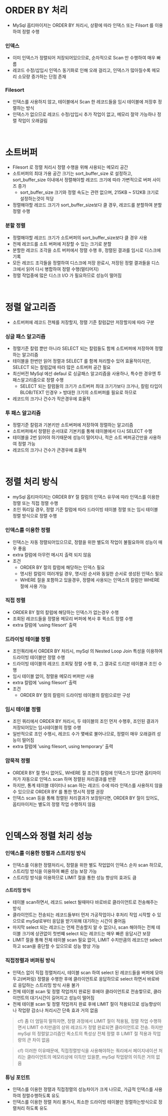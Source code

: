 # ORDER BY 처리
* MySql 옵티마이저는 ORDER BY 처리시, 상황에 따라 인덱스 또는 Filsort 를 이용하여 정렬 수행

### 인덱스
* 이미 인덱스가 정렬되어 저장되어있으므로, 순차적으로 Scan 만 수행하여 매우 빠름
* 레코드 수정/삽입시 인덱스 동기화로 인해 오래 걸리고, 인덱스가 많아질수록 메모리 소모량 증가하는 단점 존재

### Filesort
* 인덱스를 사용하지 않고, 테이블에서 Scan 한 레코드들을 임시 테이블에 저장후 정렬하는 방식
* 인덱스가 없으므로 레코드 수정/삽입시 추가 작업이 없고, 메모리 절약 가능하나 정렬 작업이 오래걸림

<br>

# 소트버퍼
* Filesort 로 정렬 처리시 정렬 수행을 위해 사용되는 메모리 공간
* 소트버퍼의 최대 가용 공간 크기는 sort_buffer_size 로 설정하고, sort_buffer_size 이내에서 정렬해야할 레코드 크기에 따라 가변적으로 버퍼 사이즈 증가
	* sort_buffer_size 크기와 정렬 속도는 관련 없으며, 215KB ~ 512KB 크기로 설정하는것이 적당
* 정렬해야할 레코드 크기가 sort_buffer_size보다 클 경우, 레코드를 분할하여 분할정렬 수행

### 분할 정렬
* 정렬해야할 레코드 크기가 소트버퍼의 sort_buffer_size보다 클 경우 사용
* 전체 레코드를 소트 버퍼에 저장할 수 있는 크기로 분할
* 분할한 레코드 조각을 소트 버퍼에서 정렬 수행 후, 정렬된 결과를 임시로 디스크에 기록
* 모든 레코드 조각들을 정렬하여 디스크에 저장 완료시, 저장된 정렬 결과들을 디스크에서 읽어 다시 병합하여 정렬 수행(멀티머지)
* 정렬 작업중에 많은 디스크 I/O 가 필요하므로 성능이 떨어짐

<br>

# 정렬 알고리즘
* 소트버퍼에 레코드 전체를 저장할지, 정렬 기준 칼럼값만 저장할지에 따라 구분

### 싱글 패스 알고리즘
* 정렬기준 칼럼 뿐만 아니라 SELECT 되는 칼럼들도 함께 소트버퍼에 저장하여 정렬하는 알고리즘
* 테이블을 한번만 읽어 정렬과 SELECT 를 함께 처리할수 있어 효율적이지만, SELECT 되는 칼럼값에 따라 많은 소트버퍼 공간 필요
* 최신버전 MySql 에선 defaul 로 싱글패스 알고리즘을 사용하나, 특수한 경우엔 투패스알고리즘으로 정렬 수행
	* SELECT 되는 칼럼들의 크기가 소트버퍼 최대 크기가보다 크거나, 칼럼 타입이 BLOB/TEXT 인경우 > 방대한 크기의 소트버퍼를 필요로 하므로
* 레코드의 크기나 건수가 작은경우에 효율적

### 투 패스 알고리즘
* 정렬기준 칼럼과 기본키만 소트버퍼에 저장하여 정렬하는 알고리즘
* 소트버퍼에서 정렬된 순서대로 기본키를 통해 테이블에서 다시 SELECT 수행
* 테이블을 2번 읽어야 하기때문에 성능이 떨어지나, 적은 소트 버퍼공간만을 사용하여 정렬 가능
* 레코드의 크기나 건수가 큰경우에 효율적

<br>

# 정렬 처리 방식
* mySql 옵티마이저는 ORDER BY 절 칼럼의 인덱스 유무에 따라 인덱스를 이용한 정렬 또는 직접 정렬 수행
* 조인 쿼리일 경우, 정렬 기준 칼럼에 따라 드라이빙 테이블 정렬 또는 임시 테이블 정렬 방식으로 정렬 수행

### 인덱스를 이용한 정렬
* 인덱스는 자동 정렬되어있으므로, 정렬을 위한 별도의 작업이 불필요하여 성능이 매우 좋음
* extra 칼럼에 아무런 메시지 출력 되지 않음  
* 조건
	* ORDER BY 절의 칼럼에 해당하는 인덱스 필요
	* 명시된 칼럼이 여러개일 경우, 명시된 순서와 동일한 순서로 생성된 인덱스 필요
	* WHERE 절을 포함하고 있을경우, 정렬에 사용되는 인덱스의 칼럼만 WHERE 절에 사용 가능
	
### 직접 정렬
* ORDER BY 절의 칼럼에 해당하는 인덱스가 없는경우 수행
* 조회된 레코드들을 정렬용 메모리 버퍼에 복사 후 퀵소트 정렬 수행
* extra 칼럼에 'using filesort' 출력

### 드라이빙 테이블 정렬
* 조인쿼리에서 ORDER BY 처리시, mySql 의 Nested Loop Join 특성을 이용하여 드라이빙 테이블만 정렬 수행
* 드라이빙 테이블의 레코드 조회및 정렬 수행 후, 그 결과로 드리븐 테이블과 조인 수행
* 임시 테이블 없이, 정렬용 메모리 버퍼만 사용
* extra 칼럼에 'using filesort' 출력
* 조건
	* ORDER BY 절의 칼럼이 드라이빙 테이블의 칼럼으로만 구성

### 임시 테이블 정렬
* 조인 쿼리에서 ORDER BY 처리시, 두 테이블의 조인 먼저 수행후, 조인된 결과가 저장되어있는 임시테이블의 정렬 수행
* 일반적으로 조인 수행시, 레코드 수가 몇배로 불어나므로, 정렬이 매우 오래걸려 성능이 떨어짐
* extra 칼럼에 'using filesort, using temporary' 출력

### 암묵적 정렬
* ORDER BY 절 명시 없어도, WHERE 절 조건의 칼럼에 인덱스가 있다면 옵티마이저가 자동으로 인덱스 scan 하며 정렬된 처리결과를 반환
* 하지만, 통계 테이블 데이터나 scan 하는 레코드 수에 따라 인덱스를 사용하지 않을 수 있으므로 ORDER BY 를 통한 명시적 정렬 권장
* 인덱스 scan 등을 통해 정렬된 처리결과가 보장된다면, ORDER BY 절이 있어도, 옵티마이저는 별도의 정렬 작업 수행하지 않음 

<br>

# 인덱스와 정렬 처리 성능
### 인덱스를 이용한 정렬과 스트리밍 방식
* 인덱스를 이용한 정렬처리시, 정렬을 위한 별도 작업없이 인덱스 순차 scan 하므로, 스트리밍 방식을 이용하여 빠른 성능 보장 가능
* 스트리밍 방식을 이용하므로 LIMIT 절을 통한 성능 향상의 효과도 큼
#### 스트리밍 방식
* 테이블 scan하면서, 레코드 select 될때마다 바로바로 클라이언트로 전송해주는 방식
* 클라이언트는 전송되는 레코드들부터 먼저 가공작업이나 후처리 작업 시작할 수 있으므로 mySql로부터 응답을 받기위해 대기하는 시간이 줄어듬 
* 마지막 select 되는 레코드는 언제 전송할지 알 수 없으나, scan 해야하는 전체 테이블 크기에 상관없이 첫번쨰 select 되는 레코드는 매우 빠른 응답시간 보장
* LIMIT 절을 통해 전체 테이블 scan 필요 없이, LIMIT 수치만큼의 레코드만 select 하고 scan을 중단할 수 있으므로 성능 향상 가능

### 직접정렬과 버퍼링 방식
* 인덱스 없이 직접 정렬처리시, 테이블 scan 하여 select 된 레코드들을 버퍼에 모아두고(버퍼링) 정렬을 수행한 후에 클라이언트로 응답하므로 select 하면서 바로바로 응답하는 스트리밍 방식 사용 불가
* 전체 테이블 scan 및 정렬 작업까지 완료된 후에야 클라이언트로 전송핳므로, 클라이언트의 대기시간이 길어지고 성능이 떨어짐
* 전체 테이블 scan 및 정렬 작업까지 완료 후에 LIMIT 절이 적용되므로 성능향상이나 작업량 감소나 처리시간 단축 효과 거의 없음
> cf) 좀 더 엄밀히 말하자면, 정렬 과정에서 LIMIT 절이 적용됨, 정렬 작업 수행하면서 LIMIT 수치만큼의 상위 레코드가 정렬 완료되면 클라이언트로 전송. 하지만 mySql 의 정렬알고리즘인 퀵소트의 특성상 전체 정렬 후 LIMIT 절 적용과 작업량의 큰 차이 없음

> cf) 이러한 이유때문에, 직접정렬방식을 사용해야하는 쿼리에서 페이지네이션 처리는 클라이언트의 메모리상에 이득만 있을뿐, mySql 작업량의 이득은 거의 없음

### 튜닝 포인트
* 인덱스를 이용한 정렬과 직접정렬의 성능차이가 크게 나므로, 가급적 인덱스를 사용하여 정렬수행하도록 유도
* 인덱스를 이용한 정렬 처리 불가시, 최소한 드라이빙 테이블만 정렬하는방식으로 정렬처리 하도록 유도 